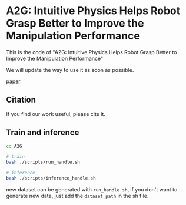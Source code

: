 # A2G: Intuitive Physics Helps Robot Grasp Better to Improve the Manipulation Performance

This is the code of "A2G: Intuitive Physics Helps Robot Grasp Better to Improve the Manipulation Performance"

We will update the way to use it as soon as possible.

[paper]()

## Citation
If you find our work useful, please cite it.


## Train and inference
```bash
cd A2G

# train
bash ./scripts/run_handle.sh

# inference
bash ./scripts/inference_handle.sh
```

new dataset can be generated with `run_handle.sh`, if you don't want to generate new data, just add the `dataset_path` in the sh file.
